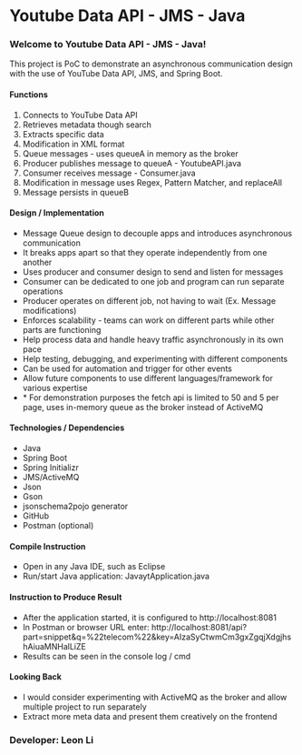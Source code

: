 # Youtube Data API - JMS - Java

### Welcome to Youtube Data API - JMS - Java!

This project is PoC to demonstrate an asynchronous communication design with the use of YouTube Data API, JMS, and Spring Boot.

#### Functions

1. Connects to YouTube Data API
2. Retrieves metadata though search
3. Extracts specific data
4. Modification in XML format
5. Queue messages - uses queueA in memory as the broker
6. Producer publishes message to queueA - YoutubeAPI.java
7. Consumer receives message - Consumer.java
8. Modification in message uses Regex, Pattern Matcher, and replaceAll
9. Message persists in queueB

#### Design / Implementation

- Message Queue design to decouple apps and introduces asynchronous communication
- It breaks apps apart so that they operate independently from one another
- Uses producer and consumer design to send and listen for messages
- Consumer can be dedicated to one job and program can run separate operations
- Producer operates on different job, not having to wait (Ex. Message modifications)
- Enforces scalability - teams can work on different parts while other parts are functioning
- Help process data and handle heavy traffic asynchronously in its own pace
- Help testing, debugging, and experimenting with different components
- Can be used for automation and trigger for other events
- Allow future components to use different languages/framework for various expertise
- \* For demonstration purposes the fetch api is limited to 50 and 5 per page, uses in-memory queue as the broker instead of ActiveMQ

#### Technologies / Dependencies

- Java
- Spring Boot
- Spring Initializr
- JMS/ActiveMQ
- Json
- Gson
- jsonschema2pojo generator
- GitHub
- Postman (optional)

#### Compile Instruction

- Open in any Java IDE, such as Eclipse
- Run/start Java application: JavaytApplication.java

#### Instruction to Produce Result

- After the application started, it is configured to http://localhost:8081
- In Postman or browser URL enter: http://localhost:8081/api?part=snippet&q=%22telecom%22&key=AIzaSyCtwmCm3gxZgqjXdgjhshAiuaMNHalLiZE
- Results can be seen in the console log / cmd

#### Looking Back

- I would consider experimenting with ActiveMQ as the broker and allow multiple project to run separately
- Extract more meta data and present them creatively on the frontend

### Developer: Leon Li
